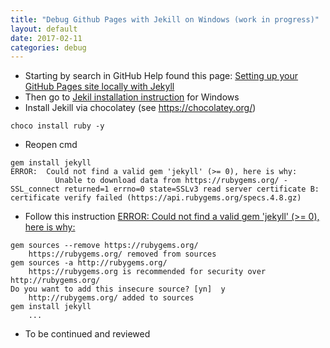 ```yaml
---
title: "Debug Github Pages with Jekill on Windows (work in progress)"
layout: default
date: 2017-02-11
categories: debug
---
```


*   Starting by search in GitHub Help found this page: [Setting up your GitHub Pages site locally with Jekyll](https://help.github.com/articles/setting-up-your-github-pages-site-locally-with-jekyll/#platform-windows)
*   Then go to [Jekil installation instruction](http://jekyllrb.com/docs/windows/#installation) for Windows
*   Install Jekill via chocolatey (see https://chocolatey.org/)

```
choco install ruby -y
```

*   Reopen cmd

```
gem install jekyll
ERROR:  Could not find a valid gem 'jekyll' (>= 0), here is why:
          Unable to download data from https://rubygems.org/ - SSL_connect returned=1 errno=0 state=SSLv3 read server certificate B: certificate verify failed (https://api.rubygems.org/specs.4.8.gz)
```

*   Follow this instruction [ERROR: Could not find a valid gem 'jekyll' (>= 0), here is why:](https://github.com/juthilo/run-jekyll-on-windows/issues/34)

```
gem sources --remove https://rubygems.org/
    https://rubygems.org/ removed from sources
gem sources -a http://rubygems.org/
    https://rubygems.org is recommended for security over http://rubygems.org/
Do you want to add this insecure source? [yn]  y
    http://rubygems.org/ added to sources
gem install jekyll
    ...
```

* To be continued and reviewed
